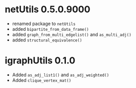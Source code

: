 # netUtils 0.5.0.9000

* renamed package to `netUtils`
* added `bipartite_from_data_frame()`
* added `graph_from_multi_edgelist()` and `as_multi_adj()`
* added `structural_equivalence()`

# igraphUtils 0.1.0

* Added `as_adj_list1()` and `as_adj_weighted()`
* Added `clique_vertex_mat()`

